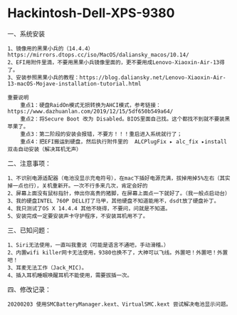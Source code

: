 # Hackintosh-Dell-XPS-9380
一、系统安装

	1、镜像用的黑果小兵的（14.4.4）https://mirrors.dtops.cc/iso/MacOS/daliansky_macos/10.14/
	2、EFI用附件里滴，不要用黑果小兵镜像里面的，更不要用成Lenovo-Xiaoxin-Air-13得了。
	3、安装参照黑果小兵的教程：https://blog.daliansky.net/Lenovo-Xiaoxin-Air-13-macOS-Mojave-installation-tutorial.html

	重要说明
		重点1：硬盘RaidOn模式无损转换为AHCI模式，参考链接：https://www.dazhuanlan.com/2019/12/15/5df650b549a64/
		重点2：将Secure Boot 改为 Disabled。BIOS里面自己找。这个都找不到就不要装黑苹果了。
		重点3：第二阶段的安装会报错，不要方！！！重启进入系统就行了；
		重点4：把EFI搬运到硬盘，然后执行附件里的  ALCPlugFix⁩ ▸ ⁨alc_fix⁩ ▸install双击自动安装（解决耳机无声）

二、注意事项：

	1、不识别电源适配器（电池没显示充电符号），在mac下插好电源充满，拔掉用掉5%左右（其实掉一点也行），关机重新开。一次不行多来几次，肯定会好的
	2、屏幕上面没有鼠标指针，伸出你高贵的猪脚，在屏幕上面点一下就好了。（我一般点启动台）
	3、我的硬盘INTEL 760P DELL打了马甲，其他硬盘不知道能用不，dsdt放了硬盘补丁。
	4、我只测试了OS X 14.4.4 其他不晓得，不要问，问就是不知道。
	5、安装完成一定要安装声卡守护程序，不安装耳机用不了。

三、已知问题：

	1、Siri无法使用，一直叫我重说（可能是语言不通吧，手动滑稽。）
	2、内置wifi killer网卡无法使用，9380也换不了，大神可以飞线。外置吧！外置吧！外置吧！
	3、耳麦无法工作（Jack_MIC)。
	4、插入耳机睡眠唤醒耳机不能使用，需要拔插一次。
四、修改记录：

	20200203 使用SMCBatteryManager.kext、VirtualSMC.kext 尝试解决电池显示问题。